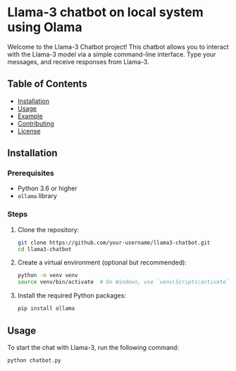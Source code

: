 # Llama-3 chatbot on local system using Olama

Welcome to the Llama-3 Chatbot project! This chatbot allows you to interact with the Llama-3 model via a simple command-line interface. Type your messages, and receive responses from Llama-3.

## Table of Contents

- [Installation](#installation)
- [Usage](#usage)
- [Example](#example)
- [Contributing](#contributing)
- [License](#license)

## Installation

### Prerequisites

- Python 3.6 or higher
- `ollama` library

### Steps

1. Clone the repository:
    ```sh
    git clone https://github.com/your-username/llama3-chatbot.git
    cd llama3-chatbot
    ```

2. Create a virtual environment (optional but recommended):
    ```sh
    python -m venv venv
    source venv/bin/activate  # On Windows, use `venv\Scripts\activate`
    ```

3. Install the required Python packages:
    ```sh
    pip install ollama
    ```

## Usage

To start the chat with Llama-3, run the following command:

```sh
python chatbot.py
